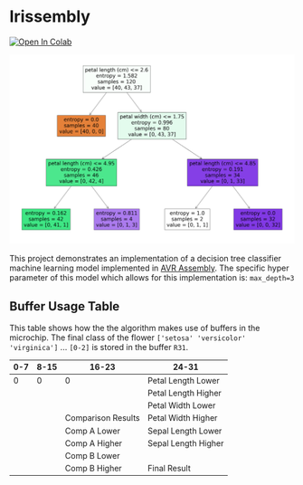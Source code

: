 # Irissembly

[![Open In Colab](https://colab.research.google.com/assets/colab-badge.svg)](https://colab.research.google.com/drive/1uuUUe4KSJ94Sp6UCfkCl2pyvcXyLa_QN?usp=sharing)


![DecisionTree](./how.png)

This project demonstrates an implementation of a decision tree classifier machine learning model implemented in [AVR Assembly](https://ww1.microchip.com/downloads/en/DeviceDoc/AVR-Instruction-Set-Manual-DS40002198A.pdf). The specific hyper parameter of this model which allows for this implementation is: `max_depth=3`


## Buffer Usage Table

This table shows how the the algorithm makes use of buffers in the microchip. The final class of the flower `['setosa' 'versicolor' 'virginica']` ... `[0-2]` is stored in the buffer `R31`.

| 0-7 | 8-15 | 16-23              | 24-31               |
|-----|------|--------------------|---------------------|
| 0   | 0    | 0                  | Petal Length Lower  |
|     |      |                    | Petal Length Higher |
|     |      |                    | Petal Width Lower   |
|     |      | Comparison Results | Petal Width Higher  |
|     |      | Comp A Lower       | Sepal Length Lower  |
|     |      | Comp A Higher      | Sepal Length Higher |
|     |      | Comp B Lower       |                     |
|     |      | Comp B Higher      | Final Result        |
